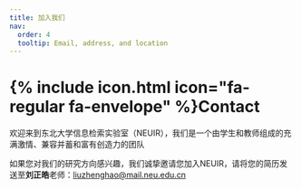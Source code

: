 ```yaml
---
title: 加入我们
nav:
  order: 4
  tooltip: Email, address, and location
---
```


# {% include icon.html icon="fa-regular fa-envelope" %}Contact

欢迎来到东北大学信息检索实验室（NEUIR），我们是一个由学生和教师组成的充满激情、兼容并蓄和富有创造力的团队

如果您对我们的研究方向感兴趣，我们诚挚邀请您加入NEUIR，请将您的简历发送至**刘正皓**老师：[liuzhenghao@mail.neu.edu.cn](mailto://liuzhenghao@mail.neu.edu.cn)

